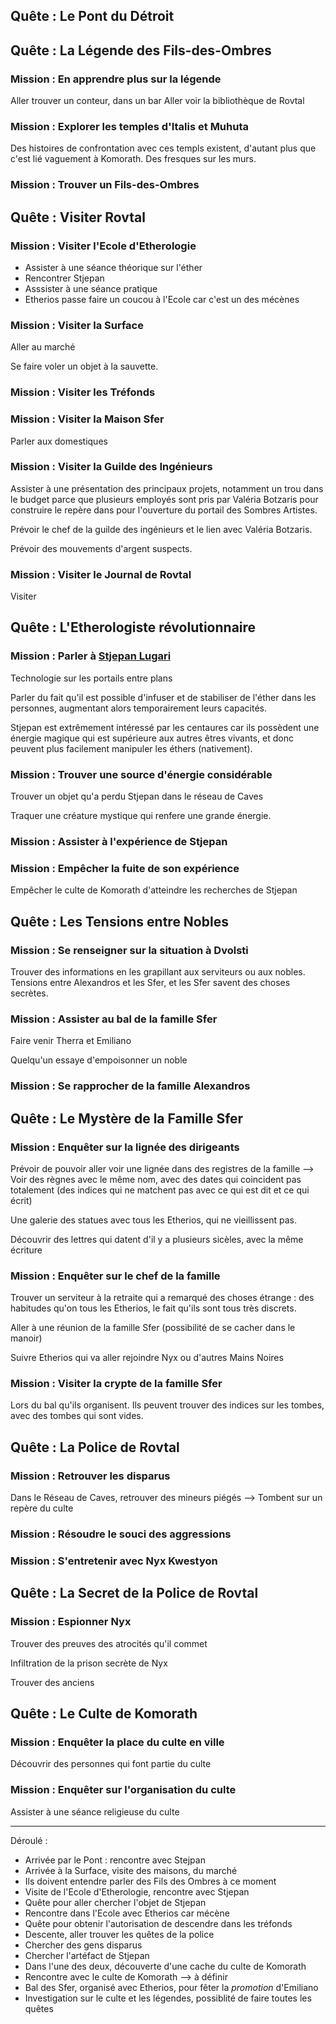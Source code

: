 ## Quête : Le Pont du Détroit

## Quête : La Légende des Fils-des-Ombres
### Mission : En apprendre plus sur la légende
Aller trouver un conteur, dans un bar
Aller voir la bibliothèque de Rovtal
### Mission : Explorer les temples d'Italis et Muhuta
Des histoires de confrontation avec ces templs existent, d'autant plus que c'est lié vaguement à Komorath. Des fresques sur les murs.
### Mission : Trouver un Fils-des-Ombres

## Quête : Visiter Rovtal
### Mission : Visiter l'Ecole d'Etherologie
* Assister à une séance théorique sur l'éther
* Rencontrer Stjepan
* Asssister à une séance pratique
* Etherios passe faire un coucou à l'Ecole car c'est un des mécènes
### Mission : Visiter la Surface
Aller au marché

Se faire voler un objet à la sauvette.
### Mission : Visiter les Tréfonds
### Mission : Visiter la Maison Sfer
Parler aux domestiques
### Mission : Visiter la Guilde des Ingénieurs
Assister à une présentation des principaux projets, notamment un trou dans le budget parce que plusieurs employés sont pris par Valéria Botzaris pour construire le repère dans pour l'ouverture du portail des Sombres Artistes.

Prévoir le chef de la guilde des ingénieurs et le lien avec Valéria Botzaris.

Prévoir des mouvements d'argent suspects.
### Mission : Visiter le Journal de Rovtal
Visiter

## Quête : L'Etherologiste révolutionnaire
### Mission : Parler à [Stjepan Lugari](../WORLDBUILDING/PERSONNAGES/ROVTAL/Stjepan_Lugari.md)
Technologie sur les portails entre plans

Parler du fait qu'il est possible d'infuser et de stabiliser de l'éther dans les personnes, augmentant alors temporairement leurs capacités.

Stjepan est extrêmement intéressé par les centaures car ils possèdent une énergie magique qui est supérieure aux autres êtres vivants, et donc peuvent plus facilement manipuler les éthers (nativement).
### Mission : Trouver une source d'énergie considérable
Trouver un objet qu'a perdu Stjepan dans le réseau de Caves

Traquer une créature mystique qui renfere une grande énergie.
### Mission : Assister à l'expérience de Stjepan
### Mission : Empêcher la fuite de son expérience
Empêcher le culte de Komorath d'atteindre les recherches de Stjepan

## Quête : Les Tensions entre Nobles
### Mission : Se renseigner sur la situation à Dvolsti
Trouver des informations en les grapillant aux serviteurs ou aux nobles. Tensions entre Alexandros et les Sfer, et les Sfer savent des choses secrètes.
### Mission : Assister au bal de la famille Sfer
Faire venir Therra et Emiliano

Quelqu'un essaye d'empoisonner un noble
### Mission : Se rapprocher de la famille Alexandros

## Quête : Le Mystère de la Famille Sfer
### Mission : Enquêter sur la lignée des dirigeants
Prévoir de pouvoir aller voir une lignée dans des registres de la famille --> Voir des règnes avec le même nom, avec des dates qui coincident pas totalement (des indices qui ne matchent pas avec ce qui est dit et ce qui écrit)

Une galerie des statues avec tous les Etherios, qui ne vieillissent pas.

Découvrir des lettres qui datent d'il y a plusieurs sicèles, avec la même écriture

### Mission : Enquêter sur le chef de la famille
Trouver un serviteur à la retraite qui a remarqué des choses étrange : des habitudes qu'on tous les Etherios, le fait qu'ils sont tous très discrets.

Aller à une réunion de la famille Sfer (possibilité de se cacher dans le manoir)

Suivre Etherios qui va aller rejoindre Nyx ou d'autres Mains Noires
### Mission : Visiter la crypte de la famille Sfer
Lors du bal qu'ils organisent. Ils peuvent trouver des indices sur les tombes, avec des tombes qui sont vides.

## Quête : La Police de Rovtal
### Mission : Retrouver les disparus
Dans le Réseau de Caves, retrouver des mineurs piégés --> Tombent sur un repère du culte
### Mission : Résoudre le souci des aggressions
### Mission : S'entretenir avec Nyx Kwestyon

## Quête : La Secret de la Police de Rovtal
### Mission : Espionner Nyx
Trouver des preuves des atrocités qu'il commet

Infiltration de la prison secrète de Nyx

Trouver des anciens 

## Quête : Le Culte de Komorath
### Mission : Enquêter la place du culte en ville
Découvrir des personnes qui font partie du culte
### Mission : Enquêter sur l'organisation du culte
Assister à une séance religieuse du culte

--- 

Déroulé : 
* Arrivée par le Pont : rencontre avec Stejpan
* Arrivée à la Surface, visite des maisons, du marché
* Ils doivent entendre parler des Fils des Ombres à ce moment
* Visite de l'Ecole d'Etherologie, rencontre avec Stjepan
* Quête pour aller chercher l'objet de Stjepan
* Rencontre dans l'Ecole avec Etherios car mécène
* Quête pour obtenir l'autorisation de descendre dans les tréfonds
* Descente, aller trouver les quêtes de la police
* Chercher des gens disparus
* Chercher l'artéfact de Stjepan
* Dans l'une des deux, découverte d'une cache du culte de Komorath
* Rencontre avec le culte de Komorath --> à définir
* Bal des Sfer, organisé avec Etherios, pour fêter la *promotion* d'Emiliano
* Investigation sur le culte et les légendes, possiblité de faire toutes les quêtes
